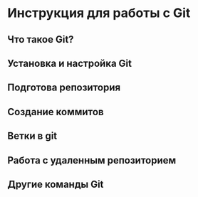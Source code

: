 # Инструкция для работы с Git

## Что такое Git?

## Установка и настройка Git

## Подготова репозитория 

## Создание коммитов

## Ветки в git

## Работа с удаленным репозиторием

## Другие команды Git